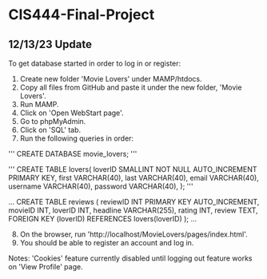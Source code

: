 # CIS444-Final-Project

## 12/13/23 Update

To get database started in order to log in or register:
1. Create new folder 'Movie Lovers' under MAMP/htdocs. 
2. Copy all files from GitHub and paste it under the new folder, 'Movie Lovers'.
3. Run MAMP.
4. Click on 'Open WebStart page'.
5. Go to phpMyAdmin.
6. Click on 'SQL' tab.
7. Run the following queries in order:

'''
CREATE DATABASE movie_lovers;
'''

'''
CREATE TABLE lovers(
  loverID SMALLINT NOT NULL AUTO_INCREMENT PRIMARY KEY,
  first VARCHAR(40),
  last VARCHAR(40),
  email VARCHAR(40),
  username VARCHAR(40), 
  password VARCHAR(40),
);
'''

...
CREATE TABLE reviews (
    reviewID INT PRIMARY KEY AUTO_INCREMENT,
    movieID INT,
    loverID INT,
    headline VARCHAR(255),
    rating INT,
    review TEXT,
    FOREIGN KEY (loverID) REFERENCES lovers(loverID)
);
...

8. On the browser, run 'http://localhost/MovieLovers/pages/index.html'.
9. You should be able to register an account and log in.


Notes: 'Cookies' feature currently disabled until logging out feature works on 'View Profile' page.
